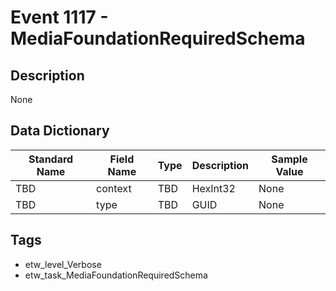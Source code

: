 # Event 1117 - MediaFoundationRequiredSchema

## Description
None

## Data Dictionary
|Standard Name|Field Name|Type|Description|Sample Value|
|---|---|---|---|---|
|TBD|context|TBD|HexInt32|None|None|
|TBD|type|TBD|GUID|None|None|

## Tags
* etw_level_Verbose
* etw_task_MediaFoundationRequiredSchema
